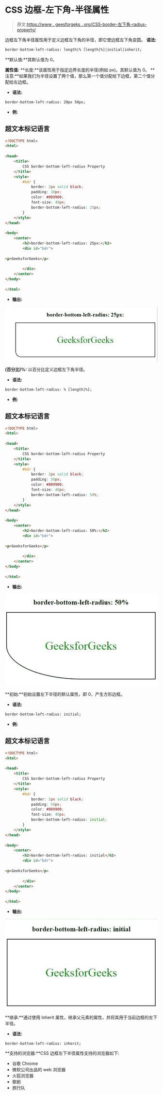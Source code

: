 # CSS 边框-左下角-半径属性

> 原文:[https://www . geesforgeks . org/CSS-border-左下角-radius-property/](https://www.geeksforgeeks.org/css-border-bottom-left-radius-property/)

边框左下角半径属性用于定义边框左下角的半径，即它使边框左下角变圆。
**语法:**

```html
border-bottom-left-radius: length|% [length|%]|initial|inherit;
```

**默认值:**其默认值为 0。

**属性值:**
**长度:**该属性用于指定边界长度的半径(例如 px)。其默认值为 0。
**注意:**如果我们为半径设置了两个值，那么第一个值分配给下边框，第二个值分配给左边框。

*   **语法:**

```html
border-bottom-left-radius: 20px 50px;
```

*   **例:**

## 超文本标记语言

```html
<!DOCTYPE html>
<html>

<head>
    <title>
        CSS border-bottom-left-radius Property
    </title>
    <style>
        #bdr {
            border: 2px solid black;
            padding: 10px;
            color: #009900;
            font-size: 40px;
            border-bottom-left-radius: 25px;
        }
    </style>
</head>

<body>
    <center>
        <h2>border-bottom-left-radius: 25px:</h2>
        <div id="bdr">

<p>GeeksforGeeks</p>

        </div>
    </center>
</body>

</html>
```

*   **输出:**

![pixel](img/ab28989dc6cf6d2d0f4aee462227fe42.png)

**(百分比)%:** 以百分比定义边框左下角半径。

*   **语法:**

```html
border-bottom-left-radius: % [length|%];
```

*   **例:**

## 超文本标记语言

```html
<!DOCTYPE html>
<html>

<head>
    <title>
        CSS border-bottom-left-radius Property
    </title>
    <style>
        #bdr {
            border: 2px solid black;
            padding: 50px;
            color: #009900;
            font-size: 40px;
            border-bottom-left-radius: 50%;
        }
    </style>
</head>

<body>
    <center>
        <h2>border-bottom-left-radius: 50%:</h2>
        <div id="bdr">

<p>GeeksforGeeks</p>

        </div>
    </center>
</body>

</html>
```

*   **输出:**

![percentage](img/4371a2a15a04f32a05fd439904cdaea6.png)

**初始:**初始设置左下半径的默认属性，即 0，产生方形边框。

*   **语法:**

```html
border-bottom-left-radius: initial;
```

*   **例:**

## 超文本标记语言

```html
<!DOCTYPE html>
<html>

<head>
    <title>
        CSS border-bottom-left-radius Property
    </title>
    <style>
        #bdr {
            border: 2px solid black;
            padding: 50px;
            color: #009900;
            font-size: 40px;
            border-bottom-left-radius: initial;
        }
    </style>
</head>

<body>
    <center>
        <h2>border-bottom-left-radius: initial</h2>
        <div id="bdr">

<p>GeeksforGeeks</p>

        </div>
    </center>
</body>

</html>
```

*   **输出:**

![initial](img/b644a89faec680547b8fdd9649b55a1a.png)

**继承:**通过使用 Inherit 属性，继承父元素的属性，并将其用于当前边框的左下半径。

*   **语法:**

```html
border-bottom-left-radius: inherit;
```

**支持的浏览器:**CSS 边框左下半径属性支持的浏览器如下:

*   谷歌 Chrome
*   微软公司出品的 web 浏览器
*   火狐浏览器
*   歌剧
*   旅行队